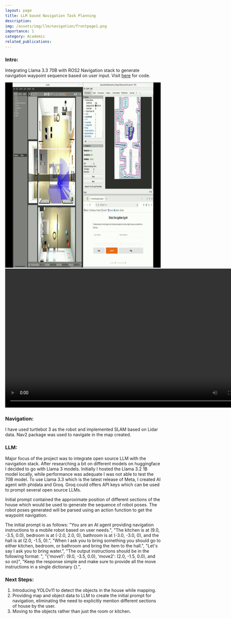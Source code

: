 ```yaml
---
layout: page
title: LLM based Navigation Task Planning
description: 
img: /assets/img/llm/navigation/frontpage1.png
importance: 1
category: Academic
related_publications: 
---
```


### Intro:
Integrating Llama 3.3 70B with ROS2 Navigation stack to generate navigation waypoint sequence based on user input. Visit [here](https://github.com/vishwas-hegde/LLM-Navigation/tree/main) for code.

<center>
    <img src="/assets/img/llm/navigation/llm_navigationgif.gif" height="600px">
</center>

<center>
    <video width="800" height="450" controls>
        <source src="/assets/img/llm/navigation/llm_navigation_demo.mp4" type="video/mp4">
        Your browser does not support the video tag.
    </video>
</center>



### Navigation:
I have used turtlebot 3 as the robot and implemented SLAM based on Lidar data. Nav2 package was used to navigate in the map created.

### LLM:
Major focus of the project was to integrate open source LLM with the navigation stack. After researching a bit on different models on huggingface I decided to go with Llama 3 models. Initially I hosted the Llama 3.2 1B model locally, while performance was adequate I was not able to test the 70B model. To use Llama 3.3 which is the latest release of Meta, I created AI agent with phidata and Groq. Groq could offers API keys which can be used to prompt several open source LLMs.

Initial prompt contained the approximate position of different sections of the house which would be used to generate the sequence of robot poses. The robot poses generated will be parsed using an action function to get the waypoint navigation.

The initial prompt is as follows:
"You are an AI agent providing navigation instructions to a mobile robot based on user needs.",
"The kitchen is at (9.0, -3.5, 0.0), bedroom is at (-2.0, 2.0, 0), bathroom is at (-3.0, -3.0, 0), and the hall is at (2.0, -1.5, 0).",
"When I ask you to bring something you should go to either kitchen, bedroom, or bathroom and bring the item to the hall.",
"Let's say I ask you to bring water.",
"The output instructions should be in the following format: ",
"{'move1': (9.0, -3.5, 0.0), 'move2': (2.0, -1.5, 0.0), and so on}",
"Keep the response simple and make sure to provide all the move instructions in a single dictionary {}.",

### Next Steps:
1) Introducing YOLOv11 to detect the objects in the house while mapping. 
2) Providing map and object data to LLM to create the initial prompt for navigation, eliminating the need to explicitly mention different sections of house by the user.
3) Moving to the objects rather than just the room or kitchen.
